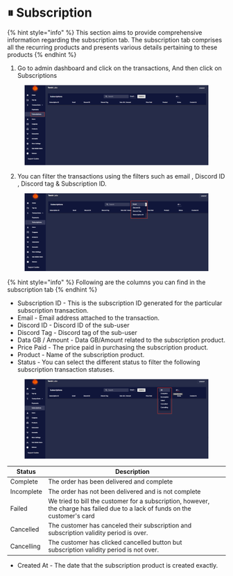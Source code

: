 # ⏸ Subscription

{% hint style="info" %}
This section aims to provide comprehensive information regarding the subscription tab. The subscription tab comprises all the recurring products and presents various details pertaining to these products
{% endhint %}

1. Go to admin dashboard and click on the transactions, And then click on Subscriptions

<figure><img src="../../.gitbook/assets/2023-04-07 15_44_22-TorchLabs - Dashboard.png" alt=""><figcaption></figcaption></figure>

2. You can filter the transactions using the filters such as email , Discord ID ,  Discord tag & Subscription ID.

<figure><img src="../../.gitbook/assets/2 (2).png" alt=""><figcaption></figcaption></figure>

{% hint style="info" %}
Following are the columns you can find in the subscription tab
{% endhint %}

* Subscription ID - This is the subscription ID generated for the particular subscription transaction.
* Email - Email address attached to the transaction.
* Discord ID - Discord ID of the sub-user&#x20;
* Discord Tag - Discord tag of the sub-user
* Data GB / Amount - Data GB/Amount related to the subscription product.
* Price Paid - The price paid in purchasing the subscription product.
* Product - Name of the subscription product.
* Status - You can select the different status to filter the following subscription transaction statuses.

<figure><img src="../../.gitbook/assets/1 (5).png" alt=""><figcaption></figcaption></figure>

| Status     | Description                                                                                                                    |   |
| ---------- | ------------------------------------------------------------------------------------------------------------------------------ | - |
| Complete   | The order has been delivered and complete                                                                                      |   |
| Incomplete | The order has not been delivered and is not complete                                                                           |   |
| Failed     | We tried to bill the customer for a subscription, however, the charge has failed due to a lack of funds on the customer's card |   |
| Cancelled  | The customer has canceled their subscription and subscription validity period is over.                                         |   |
| Cancelling | The customer has clicked cancelled button but subscription validity period is not over.                                        |   |

* Created At - The date that the subscription product is created exactly.&#x20;

